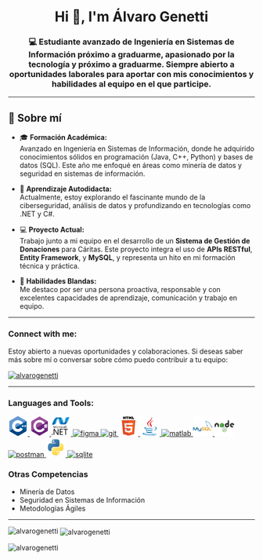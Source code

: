 <h1 align="center">Hi 👋, I'm Álvaro Genetti</h1>
<h3 align="center">💻 Estudiante avanzado de Ingeniería en Sistemas de Información próximo a graduarme, apasionado por la tecnología y próximo a graduarme. Siempre abierto a oportunidades laborales para aportar con mis conocimientos y habilidades al equipo en el que participe.</h3>


[comment]: <> (<p align="left"> <img src="https://komarev.com/ghpvc/?username=alvarogenetti&label=Profile%20views&color=0e75b6&style=flat" alt="alvarogenetti" /> </p>)
---

## 🌟 Sobre mí  

- 🎓 **Formación Académica:**  
  Avanzado en Ingeniería en Sistemas de Información, donde he adquirido conocimientos sólidos en programación (Java, C++, Python) y bases de datos (SQL). Este año me enfoqué en áreas como minería de datos y seguridad en sistemas de información.  

- 🚀 **Aprendizaje Autodidacta:**  
  Actualmente, estoy explorando el fascinante mundo de la ciberseguridad, análisis de datos y profundizando en tecnologías como .NET y C#.  

- 💻 **Proyecto Actual:**  
  Trabajo junto a mi equipo en el desarrollo de un **Sistema de Gestión de Donaciones** para Cáritas. Este proyecto integra el uso de **APIs RESTful**, **Entity Framework**, y **MySQL**, y representa un hito en mi formación técnica y práctica.  

- 🤝 **Habilidades Blandas:**  
  Me destaco por ser una persona proactiva, responsable y con excelentes capacidades de aprendizaje, comunicación y trabajo en equipo.  

---

<h3 align="left">Connect with me:</h3>
<p align="left">
Estoy abierto a nuevas oportunidades y colaboraciones. Si deseas saber más sobre mí o conversar sobre cómo puedo contribuir a tu equipo:  
  
<a href="https://linkedin.com/in/alvaro-genetti" target="blank"><img align="center" src="https://raw.githubusercontent.com/rahuldkjain/github-profile-readme-generator/master/src/images/icons/Social/linked-in-alt.svg" alt="alvarogenetti" height="30" width="40" /></a>
</p>

---

<h3 align="left">Languages and Tools:</h3>
<p align="left"> <a href="https://www.w3schools.com/cpp/" target="_blank" rel="noreferrer"> <img src="https://raw.githubusercontent.com/devicons/devicon/master/icons/cplusplus/cplusplus-original.svg" alt="cplusplus" width="40" height="40"/> </a> <a href="https://www.w3schools.com/cs/" target="_blank" rel="noreferrer"> <img src="https://raw.githubusercontent.com/devicons/devicon/master/icons/csharp/csharp-original.svg" alt="csharp" width="40" height="40"/> </a> <a href="https://dotnet.microsoft.com/" target="_blank" rel="noreferrer"> <img src="https://raw.githubusercontent.com/devicons/devicon/master/icons/dot-net/dot-net-original-wordmark.svg" alt="dotnet" width="40" height="40"/> </a> <a href="https://www.figma.com/" target="_blank" rel="noreferrer"> <img src="https://www.vectorlogo.zone/logos/figma/figma-icon.svg" alt="figma" width="40" height="40"/> </a> <a href="https://git-scm.com/" target="_blank" rel="noreferrer"> <img src="https://www.vectorlogo.zone/logos/git-scm/git-scm-icon.svg" alt="git" width="40" height="40"/> </a> <a href="https://www.w3.org/html/" target="_blank" rel="noreferrer"> <img src="https://raw.githubusercontent.com/devicons/devicon/master/icons/html5/html5-original-wordmark.svg" alt="html5" width="40" height="40"/> </a> <a href="https://www.java.com" target="_blank" rel="noreferrer"> <img src="https://raw.githubusercontent.com/devicons/devicon/master/icons/java/java-original.svg" alt="java" width="40" height="40"/> </a> <a href="https://www.mathworks.com/" target="_blank" rel="noreferrer"> <img src="https://upload.wikimedia.org/wikipedia/commons/2/21/Matlab_Logo.png" alt="matlab" width="40" height="40"/> </a> <a href="https://www.mysql.com/" target="_blank" rel="noreferrer"> <img src="https://raw.githubusercontent.com/devicons/devicon/master/icons/mysql/mysql-original-wordmark.svg" alt="mysql" width="40" height="40"/> </a> <a href="https://nodejs.org" target="_blank" rel="noreferrer"> <img src="https://raw.githubusercontent.com/devicons/devicon/master/icons/nodejs/nodejs-original-wordmark.svg" alt="nodejs" width="40" height="40"/> </a> <a href="https://postman.com" target="_blank" rel="noreferrer"> <img src="https://www.vectorlogo.zone/logos/getpostman/getpostman-icon.svg" alt="postman" width="40" height="40"/> </a> <a href="https://www.python.org" target="_blank" rel="noreferrer"> <img src="https://raw.githubusercontent.com/devicons/devicon/master/icons/python/python-original.svg" alt="python" width="40" height="40"/> </a> <a href="https://www.sqlite.org/" target="_blank" rel="noreferrer"> <img src="https://www.vectorlogo.zone/logos/sqlite/sqlite-icon.svg" alt="sqlite" width="40" height="40"/> </a> </p>

### Otras Competencias  
- Minería de Datos  
- Seguridad en Sistemas de Información  
- Metodologías Ágiles  

---

<p><img align="left" src="https://github-readme-stats.vercel.app/api/top-langs?username=alvarogenetti&show_icons=true&locale=en&layout=compact" alt="alvarogenetti" /></p>

<p>&nbsp;<img align="center" src="https://github-readme-stats.vercel.app/api?username=alvarogenetti&show_icons=true&locale=en" alt="alvarogenetti" /></p>

<p><img align="center" src="https://github-readme-streak-stats.herokuapp.com/?user=alvarogenetti&" alt="alvarogenetti" /></p>
